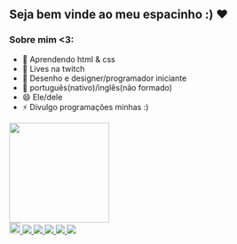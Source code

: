 ## Seja bem vinde ao meu espacinho :) ❤


### Sobre mim <3:
- 📘 Aprendendo html & css
- 🌱 Lives na twitch 
- 🖤 Desenho e designer/programador iniciante
- 🤔 português(nativo)/inglês(não formado)
- 😄 Ele/dele
- ⚡ Divulgo programações minhas :)

<div>
    <a href="https://beacons.ai/darkbeekill"/>
    <img height="180cm" src="https://github-readme-stats.vercel.app/api?username={darkbeekill}&theme=blue-green"/>
<div>


<div>
    <img height="20cm" src="https://img.shields.io/badge/NVIDIA-GTX1050-76B900?style=for-the-badge&logo=nvidia&logoColor=white">
    <img src="https://aleen42.github.io/badges/src/photoshop.svg">
    <img src="https://aleen42.github.io/badges/src/illustrator.svg">
    <img src="https://aleen42.github.io/badges/src/after_effects.svg">
    <img src="https://aleen42.github.io/badges/src/premiere.svg">
    <img src="https://img.shields.io/badge/Made%20for-VSCode-1f425f.svg">
<div>
